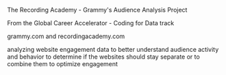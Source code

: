 The Recording Academy - Grammy's Audience Analysis Project

From the Global Career Accelerator - Coding for Data track

grammy.com and recordingacademy.com

analyzing website engagement data to better understand audience activity and behavior to determine if the websites should stay separate or to combine them to optimize engagement
